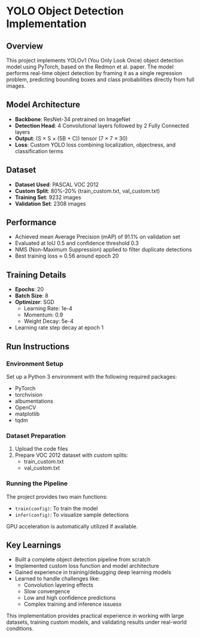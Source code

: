 # YOLO Object Detection Implementation

## Overview
This project implements YOLOv1 (You Only Look Once) object detection model using PyTorch, based on the Redmon et al. paper. The model performs real-time object detection by framing it as a single regression problem, predicting bounding boxes and class probabilities directly from full images.

## Model Architecture
- **Backbone**: ResNet-34 pretrained on ImageNet
- **Detection Head**: 4 Convolutional layers followed by 2 Fully Connected layers
- **Output**: (S × S × (5B + C)) tensor (7 × 7 × 30)
- **Loss**: Custom YOLO loss combining localization, objectness, and classification terms

## Dataset
- **Dataset Used**: PASCAL VOC 2012
- **Custom Split**: 80%-20% (train_custom.txt, val_custom.txt)
- **Training Set**: 9232 images
- **Validation Set**: 2308 images

## Performance
- Achieved mean Average Precision (mAP) of 91.1% on validation set
- Evaluated at IoU 0.5 and confidence threshold 0.3
- NMS (Non-Maximum Suppression) applied to filter duplicate detections
- Best training loss ≈ 0.56 around epoch 20

## Training Details
- **Epochs**: 20
- **Batch Size**: 8
- **Optimizer**: SGD
  - Learning Rate: 1e-4
  - Momentum: 0.9
  - Weight Decay: 5e-4
- Learning rate step decay at epoch 1

## Run Instructions

### Environment Setup
Set up a Python 3 environment with the following required packages:
- PyTorch
- torchvision
- albumentations
- OpenCV
- matplotlib
- tqdm

### Dataset Preparation
1. Upload the code files
2. Prepare VOC 2012 dataset with custom splits:
   - train_custom.txt
   - val_custom.txt

### Running the Pipeline
The project provides two main functions:
- `train(config)`: To train the model
- `infer(config)`: To visualize sample detections

GPU acceleration is automatically utilized if available.

## Key Learnings
- Built a complete object detection pipeline from scratch
- Implemented custom loss function and model architecture
- Gained experience in training/debugging deep learning models
- Learned to handle challenges like:
  - Convolution layering effects
  - Slow convergence
  - Low and high confidence predictions
  - Complex training and inference issuesx

This implementation provides practical experience in working with large datasets, training custom models, and validating results under real-world conditions.
